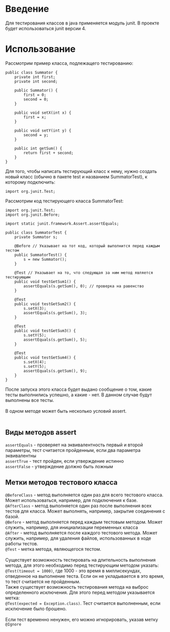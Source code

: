 # Введение #

Для тестирования классов в java применяется модуль junit.
В проекте будет использоваться junit версии 4.

# Использование #

Рассмотрим пример класса, подлежащего тестированию:
```
public class Summator {
    private int first;
    private int second;

    public Summator() {
        first = 0;
        second = 0;
    }

    public void setX(int x) {
        first = x;
    }

    public void setY(int y) {
        second = y;
    }

    public int getSum() {
        return first + second;
    }
}
```

Для того, чтобы написать тестирующий класс к нему, нужно создать новый класс (обычно в пакете test и названием SummatorTest), к которому подключить:
```
import org.junit.Test;
```

Рассмотрим код тестирующего класса SummatorTest:
```
import org.junit.Test;
import org.junit.Before;

import static junit.framework.Assert.assertEquals;

public class SummatorTest {
    private Summator s;

    @Before // Указывает на тот код, который выполнится перед каждым тестом
    public SummatorTest() {
        s = new Summator();
    }

    @Test // Указывает на то, что следующая за ним метод является тестирующим
    public void testGetSum1() {
        assertEquals(s.getSum(), 0); // проверка на равенство
    }

    @Test
    public void testGetSum2() {
        s.setX(3);
        assertEquals(s.getSum(), 3);
    }

    @Test
    public void testGetSum3() {
        s.setY(5);
        assertEquals(s.getSum(), 5);
    }

    @Test
    public void testGetSum4() {
        s.setX(4);
        s.setY(5);
        assertEquals(s.getSum(), 9);
    }
}
```

После запуска этого класса будет выдано сообщение о том, какие тесты выполнились успешно, а какие - нет. В данном случае будут выполнены все тесты.<br>
<br>
В одном методе может  быть несколько условий assert.<br>
<br>
<h2>Виды методов assert</h2>
<code>assertEquals</code> - проверяет на эквивалентность первый и второй параметры, тест считается пройденным, если два параметра эквивалентны<br>
<code>assertTrue</code> - тест пройден, если утверждение истинно<br>
<code>assertFalse</code> - утверждение должно быть ложным<br>

<h2>Метки методов тестового класса</h2>
<code>@BeforeClass</code> - метод выполняется один раз для всего тестового класса. Может использоваться, например, для подключения к базе.<br>
<code>@AfterClass</code> - метод выполняется один раз после выполнения всех тестов для класса. Может выполнять, например, закрытие соединения с базой.<br>
<code>@Before</code> - метод выполняется перед каждым тестовым методом. Может служить, например, для инициализации переменных класса<br>
<code>@After</code> - метод выполняется после каждого тестового метода. Может служить, например, для удаления файлов, использованных в ходе работы тестов.<br>
<code>@Test</code> - метка метода, являющегося тестом.<br>
<br>
Существует возможность тестировать на длительность выполнения метода, для этого необходимо перед тестирующим методом указать:<br>
<code>@Test(timeout = 1000)</code>, где 1000 - это время в миллисекундах, отведенное на выполнение теста. Если он не укладывается в это время, то тест считается не пройденным.<br>
Также существует возможность тестирования метода на выброс определенного исключения. Для этого перед методом указывается метка:<br>
<code>@Test(expected = Exception.class)</code>. Тест считается выполненным, если исключение было брошено.<br>
<br>
Если тест временно ненужен, его можно игнорировать, указав метку <code>@Ignore</code>